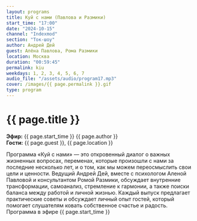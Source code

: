 ```yaml
---
layout: programs
title: Куй с нами (Павлова и Размики)
start_time: "17:00"
date: "2024-10-15"
channel: "Indexmod"
section: "Ток-шоу"
author: Андрей Дей
guest: Алёна Павлова, Рома Размики
location: Москва
duration: "00:59:45"
permalink: kiu
weekdays: 1, 2, 3, 4, 5, 6, 7
audio_file: "/assets/audio/program17.mp3"
cover: /images/{{ page.permalink }}.gif
type: program
---
```


# {{ page.title }}

**Эфир:** {{ page.start_time }} {{ page.author }}  
**Гости:** {{ page.guest }}, {{ page.location }}

Программа «Куй с нами» — это откровенный диалог о важных жизненных вопросах, переменах, которые произошли с нами за последние несколько лет, и о том, как мы можем переосмыслить свои цели и ценности. Ведущий Андрей Дей, вместе с психологом Аленой Павловой и консультантом Ромой Размики, обсуждает внутренние трансформации, самоанализ, стремление к гармонии, а также поиски баланса между работой и личной жизнью. Каждый выпуск предлагает практические советы и обсуждает личный опыт гостей, который помогает слушателям ковать собственное счастье и радость. Программа в эфире {{ page.start_time }}

<p><audio id="audio-player">
  <source src="{{ page.audio_file }}" type="audio/mpeg">
  Ваш браузер не поддерживает воспроизведение аудио.
</audio></p>
